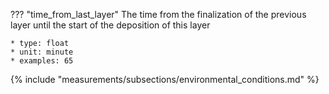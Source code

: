 ??? "time_from_last_layer"
    The time from the finalization of the previous layer until the start of the deposition of this layer  

    * type: float
    * unit: minute
    * examples: 65

{% include "measurements/subsections/environmental_conditions.md" %}
